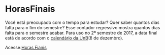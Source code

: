 # HorasFinais

Você está preocupado com o tempo para estudar? Quer saber quantos dias falta para o fim do semestre?
Esse contador regressivo mostra quantos dias falta para o semestre acabar.
Para uso no 2º semestre de 2017, a data final está de acordo com o [calendário da UnB](view-source:http://www.saa.unb.br/images/stories/documentos/calendarios/graduacao/cal_atividades/cal_atv_22017.pdf)(8 de dezembro).

Acesse:[Horas Fianis](https://ristovao.github.io/HorasFinais/index.html)

